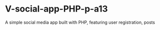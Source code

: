 # V-social-app-PHP-p-a13
A simple social media app built with PHP, featuring user registration, posts
